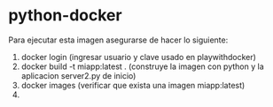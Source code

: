 # python-docker

Para ejecutar esta imagen asegurarse de hacer lo siguiente:
1) docker login                        (ingresar usuario y clave  usado en playwithdocker)
2) docker build -t miapp:latest  .     (construye la imagen con python y la aplicacion server2.py de inicio)
3) docker images                       (verificar que exista una imagen miapp:latest)
4) 
